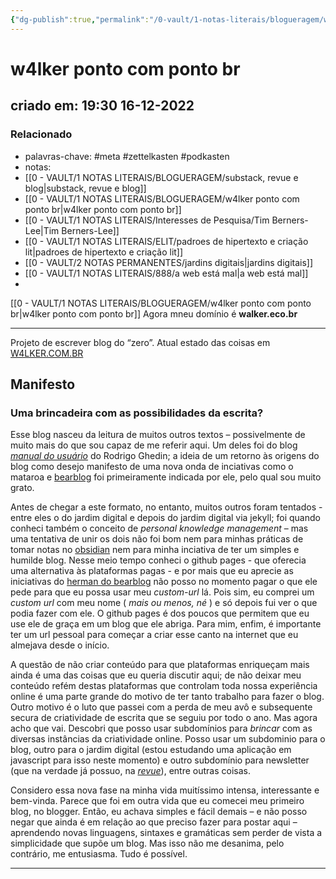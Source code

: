 ```yaml
---
{"dg-publish":true,"permalink":"/0-vault/1-notas-literais/blogueragem/w4lker-ponto-com-ponto-br/","tags":["meta","zettelkasten","podkasten"],"dgHomeLink":true,"dgShowLocalGraph":true,"dgShowFileTree":true,"dgEnableSearch":true,"noteIcon":""}
---
```


# w4lker ponto com ponto br
## criado em: 19:30 16-12-2022

### Relacionado
- palavras-chave: #meta #zettelkasten #podkasten 
- notas: 
- [[0 - VAULT/1 NOTAS LITERAIS/BLOGUERAGEM/substack, revue e blog\|substack, revue e blog]]
- [[0 - VAULT/1 NOTAS LITERAIS/BLOGUERAGEM/w4lker ponto com ponto br\|w4lker ponto com ponto br]]
- [[0 - VAULT/1 NOTAS LITERAIS/Interesses de Pesquisa/Tim Berners-Lee\|Tim Berners-Lee]]
- [[0 - VAULT/1 NOTAS LITERAIS/ELIT/padroes de hipertexto e criação lit\|padroes de hipertexto e criação lit]]
- [[0 - VAULT/2 NOTAS PERMANENTES/jardins digitais\|jardins digitais]]
- [[0 - VAULT/1 NOTAS LITERAIS/888/a web está mal\|a web está mal]]
- 
<div class="transclusion internal-embed is-loaded"><div class="markdown-embed">



[[0 - VAULT/1 NOTAS LITERAIS/BLOGUERAGEM/w4lker ponto com ponto br\|w4lker ponto com ponto br]]
Agora mneu domínio é **walker.eco.br**

</div></div>

---
Projeto de escrever blog do “zero”. Atual estado das coisas em
[W4LKER.COM.BR](https://w4lker.com.br/)

## Manifesto
### Uma brincadeira com as possibilidades da escrita?

Esse blog nasceu da leitura de muitos outros textos – possivelmente de muito mais do que sou capaz de me referir aqui. Um deles foi do blog [_manual do usuário_](https://manualdousuario.net/blogs-bear-mataroa/) do Rodrigo Ghedin; a ideia de um retorno às origens do blog como desejo manifesto de uma nova onda de inciativas como o mataroa e [bearblog](https://herman.bearblog.dev/) foi primeiramente indicada por ele, pelo qual sou muito grato.

Antes de chegar a este formato, no entanto, muitos outros foram tentados - entre eles o do jardim digital e depois do jardim digital via jekyll; foi quando conheci também o conceito de _personal knowledge management_ – mas uma tentativa de unir os dois não foi bom nem para minhas práticas de tomar notas no [obsidian](https://deepakness.com/blog/obsidian-love/) nem para minha inciativa de ter um simples e humilde blog. Nesse meio tempo conheci o github pages - que oferecia uma alternativa às plataformas pagas - e por mais que eu aprecie as iniciativas do [herman do bearblog](https://herman.bearblog.dev/) não posso no momento pagar o que ele pede para que eu possa usar meu _custom-url_ lá. Pois sim, eu comprei um _custom url_ com meu nome ( _mais ou menos, né_ ) e só depois fui ver o que podia fazer com ele. O github pages é dos poucos que permitem que eu use ele de graça em um blog que ele abriga. Para mim, enfim, é importante ter um url pessoal para começar a criar esse canto na internet que eu almejava desde o início.

A questão de não criar conteúdo para que plataformas enriqueçam mais ainda é uma das coisas que eu queria discutir aqui; de não deixar meu conteúdo refém destas plataformas que controlam toda nossa experiência online é uma parte grande do motivo de ter tanto trabalho para fazer o blog. Outro motivo é o luto que passei com a perda de meu avô e subsequente secura de criatividade de escrita que se seguiu por todo o ano. Mas agora acho que vai. Descobri que posso usar subdomínios para _brincar_ com as diversas instâncias da criatividade online. Posso usar um subdominio para o blog, outro para o jardim digital (estou estudando uma aplicação em javascript para isso neste momento) e outro subdomínio para newsletter (que na verdade já possuo, na [_revue_](http://newsletter.w4lker.com.br/)), entre outras coisas.

Considero essa nova fase na minha vida muitíssimo intensa, interessante e bem-vinda. Parece que foi em outra vida que eu comecei meu primeiro blog, no blogger. Então, eu achava simples e fácil demais – e não posso negar que ainda é em relação ao que preciso fazer para postar aqui – aprendendo novas linguagens, sintaxes e gramáticas sem perder de vista a simplicidade que supõe um blog. Mas isso não me desanima, pelo contrário, me entusiasma. Tudo é possível.

---

